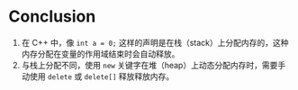 # Conclusion

1. 在 C++ 中，像 `int a = 0;` 这样的声明是在栈（stack）上分配内存的，这种内存分配在变量的作用域结束时会自动释放。
1. 与栈上分配不同，使用 `new` 关键字在堆（heap）上动态分配内存时，需要手动使用 `delete` 或 `delete[]` 释放释放内存。
